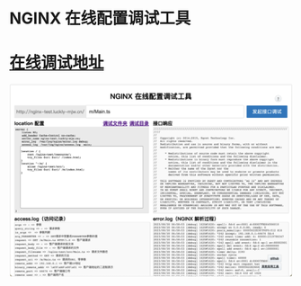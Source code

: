 # NGINX 在线配置调试工具
# [在线调试地址](http://blog.luckly-mjw.cn/tool-show/nginx-online-config-debug/index.html)
![](./imgs/background.png)